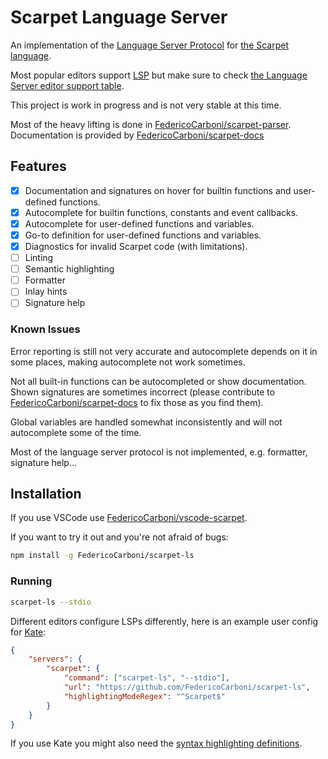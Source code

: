 # Scarpet Language Server

An implementation of the [Language Server Protocol][1] for
[the Scarpet language][2].

Most popular editors support [LSP][1] but make sure to check
[the Language Server editor support table][3].

This project is work in progress and is not very stable at this time.

Most of the heavy lifting is done in [FedericoCarboni/scarpet-parser][4].
Documentation is provided by [FedericoCarboni/scarpet-docs]

## Features

- [x] Documentation and signatures on hover for builtin functions and user-defined functions.
- [x] Autocomplete for builtin functions, constants and event callbacks.
- [x] Autocomplete for user-defined functions and variables.
- [x] Go-to definition for user-defined functions and variables.
- [x] Diagnostics for invalid Scarpet code (with limitations).
- [ ] Linting
- [ ] Semantic highlighting
- [ ] Formatter
- [ ] Inlay hints
- [ ] Signature help

### Known Issues

Error reporting is still not very accurate and autocomplete depends on it in
some places, making autocomplete not work sometimes.

Not all built-in functions can be autocompleted or show documentation. Shown
signatures are sometimes incorrect (please contribute to
[FedericoCarboni/scarpet-docs] to fix those as you find them).

Global variables are handled somewhat inconsistently and will not autocomplete
some of the time.

Most of the language server protocol is not implemented, e.g. formatter,
signature help...

## Installation

If you use VSCode use [FedericoCarboni/vscode-scarpet].

If you want to try it out and you're not afraid of bugs:

```bash
npm install -g FedericoCarboni/scarpet-ls
```

### Running

```bash
scarpet-ls --stdio
```

Different editors configure LSPs differently, here is an example user config for
[Kate](https://kate-editor.org/):

```json
{
    "servers": {
        "scarpet": {
            "command": ["scarpet-ls", "--stdio"],
            "url": "https://github.com/FedericoCarboni/scarpet-ls",
            "highlightingModeRegex": "^Scarpet$"
        }
    }
}
```

If you use Kate you might also need the [syntax highlighting definitions][5].

[1]: https://microsoft.github.io/language-server-protocol/
[2]: https://github.com/gnembon/fabric-carpet/blob/ab79e76b51f084b39654e9833bd6369eefef94cc/docs/scarpet/Full.md
[3]: https://langserver.org/#implementations-client
[4]: https://github.com/FedericoCarboni/scarpet-parser
[5]: https://github.com/FedericoCarboni/kate-scarpet
[FedericoCarboni/scarpet-docs]: https://github.com/FedericoCarboni/scarpet-docs
[FedericoCarboni/vscode-scarpet]: https://github.com/FedericoCarboni/vscode-scarpet
